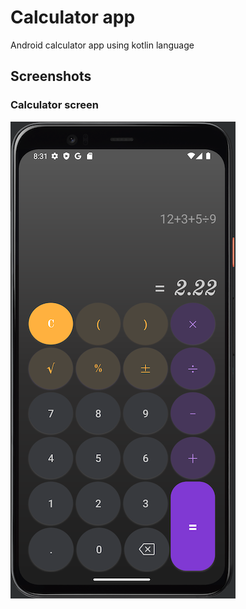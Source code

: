 # Calculator app

Android calculator app using kotlin language
## Screenshots

### Calculator screen
![Calculator screen](https://github.com/abdo09/calculator/blob/Production/Screen%20Shot%201443-11-20%20at%208.31.19%20AM.png?raw=true)
